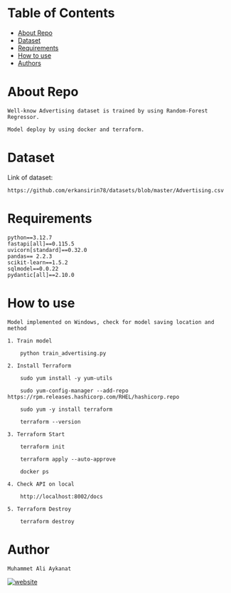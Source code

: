 # Table of Contents

   * [About Repo](#about-repo)
   * [Dataset](#dataset)
   * [Requirements](#requirements)
   * [How to use](#how-to-use)
   * [Authors](#authors)

# About Repo

    Well-know Advertising dataset is trained by using Random-Forest Regressor.
    
    Model deploy by using docker and terraform.

# Dataset

Link of dataset:

    https://github.com/erkansirin78/datasets/blob/master/Advertising.csv

# Requirements

    python==3.12.7
    fastapi[all]==0.115.5
    uvicorn[standard]==0.32.0
    pandas== 2.2.3
    scikit-learn==1.5.2
    sqlmodel==0.0.22
    pydantic[all]==2.10.0

# How to use 

    Model implemented on Windows, check for model saving location and method
    
    1. Train model
    
        python train_advertising.py

    2. Install Terraform

        sudo yum install -y yum-utils
        
        sudo yum-config-manager --add-repo https://rpm.releases.hashicorp.com/RHEL/hashicorp.repo

        sudo yum -y install terraform

        terraform --version
    
    3. Terraform Start

        terraform init

        terraform apply --auto-approve

        docker ps
    
    4. Check API on local

        http://localhost:8002/docs
    
    5. Terraform Destroy

        terraform destroy

# Author
    Muhammet Ali Aykanat

[![website](./img/linkedin.svg)](https://www.linkedin.com/in/muhammet-ali-aykanat/)